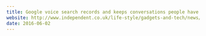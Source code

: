 ```yaml
---
title: Google voice search records and keeps conversations people have around their phones – but you can delete the files
website: http://www.independent.co.uk/life-style/gadgets-and-tech/news/google-voice-search-records-and-stores-conversation-people-have-around-their-phones-but-files-can-be-a7059376.html
date: 2016-06-02
---
```



